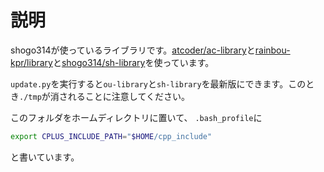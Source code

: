 # 説明
shogo314が使っているライブラリです。[atcoder/ac-library](https://github.com/atcoder/ac-library)と[rainbou-kpr/library](https://github.com/rainbou-kpr/library)と[shogo314/sh-library](https://github.com/shogo314/sh-library)を使っています。

`update.py`を実行すると`ou-library`と`sh-library`を最新版にできます。このとき`./tmp`が消されることに注意してください。

このフォルダをホームディレクトリに置いて、
`.bash_profile`に
```bash
export CPLUS_INCLUDE_PATH="$HOME/cpp_include"

```

と書いています。
